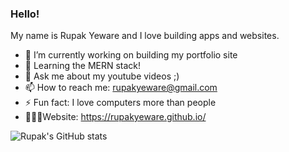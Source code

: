 ### Hello!
My name is Rupak Yeware and I love building apps and websites.

- 🔭 I’m currently working on building my portfolio site
- 🌱 Learning the MERN stack!
- 💬 Ask me about my youtube videos ;)
- 📫 How to reach me: rupakyeware@gmail.com
- ⚡ Fun fact: I love computers more than people
- 🙋🏽‍♂️Website: https://rupakyeware.github.io/

![Rupak's GitHub stats](https://github-readme-stats.vercel.app/api?username=rupakyeware&show_icons=true&theme=radical)

